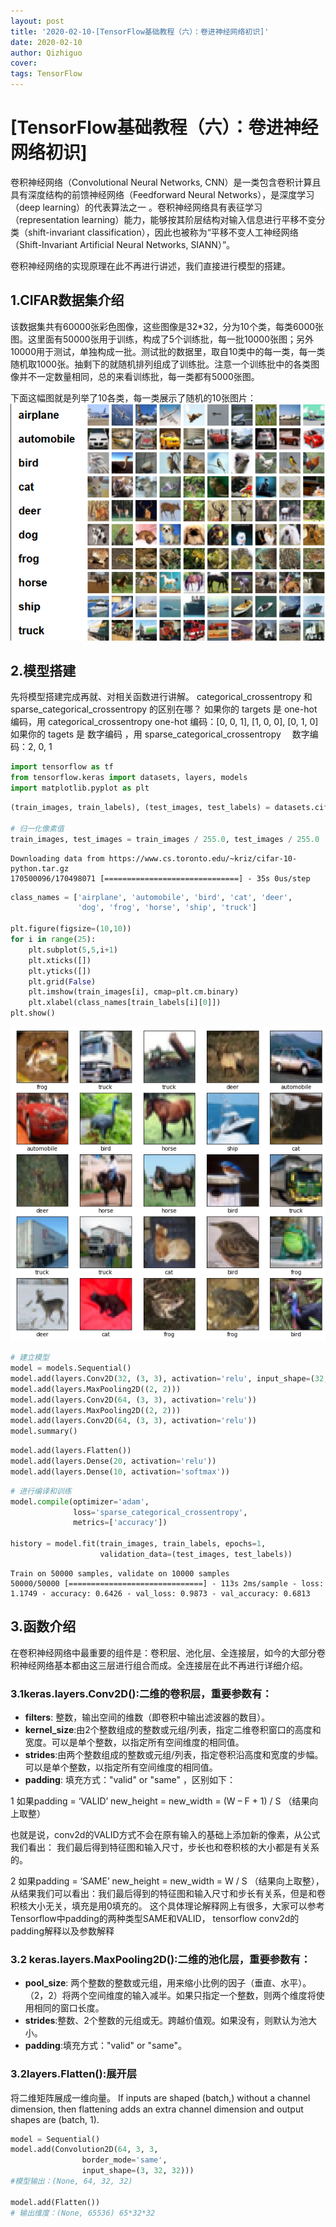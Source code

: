 ```yaml
---
layout: post
title: '2020-02-10-[TensorFlow基础教程（六）：卷进神经网络初识]'
date: 2020-02-10
author: Qizhiguo
cover: 
tags: TensorFlow
---
```


# [TensorFlow基础教程（六）：卷进神经网络初识]

卷积神经网络（Convolutional Neural Networks, CNN）是一类包含卷积计算且具有深度结构的前馈神经网络（Feedforward Neural Networks），是深度学习（deep learning）的代表算法之一 。卷积神经网络具有表征学习（representation learning）能力，能够按其阶层结构对输入信息进行平移不变分类（shift-invariant classification），因此也被称为“平移不变人工神经网络（Shift-Invariant Artificial Neural Networks, SIANN）”。

卷积神经网络的实现原理在此不再进行讲述，我们直接进行模型的搭建。

## 1.CIFAR数据集介绍

该数据集共有60000张彩色图像，这些图像是32*32，分为10个类，每类6000张图。这里面有50000张用于训练，构成了5个训练批，每一批10000张图；另外10000用于测试，单独构成一批。测试批的数据里，取自10类中的每一类，每一类随机取1000张。抽剩下的就随机排列组成了训练批。注意一个训练批中的各类图像并不一定数量相同，总的来看训练批，每一类都有5000张图。

   

下面这幅图就是列举了10各类，每一类展示了随机的10张图片：
![cifar-10](https://raw.githubusercontent.com/Qzgfather/Qzgfather.github.io/master/assets/img/cifar.png)

## 2.模型搭建
先将模型搭建完成再就、对相关函数进行讲解。
categorical_crossentropy 和 sparse_categorical_crossentropy 的区别在哪？
如果你的 targets 是 one-hot 编码，用 categorical_crossentropy
one-hot 编码：[0, 0, 1], [1, 0, 0], [0, 1, 0]
如果你的 tagets 是 数字编码 ，用 sparse_categorical_crossentropy
　数字编码：2, 0, 1


```python
import tensorflow as tf
from tensorflow.keras import datasets, layers, models
import matplotlib.pyplot as plt
```


```python
(train_images, train_labels), (test_images, test_labels) = datasets.cifar10.load_data()

# 归一化像素值
train_images, test_images = train_images / 255.0, test_images / 255.0
```

    Downloading data from https://www.cs.toronto.edu/~kriz/cifar-10-python.tar.gz
    170500096/170498071 [==============================] - 35s 0us/step



```python
class_names = ['airplane', 'automobile', 'bird', 'cat', 'deer',
               'dog', 'frog', 'horse', 'ship', 'truck']

plt.figure(figsize=(10,10))
for i in range(25):
    plt.subplot(5,5,i+1)
    plt.xticks([])
    plt.yticks([])
    plt.grid(False)
    plt.imshow(train_images[i], cmap=plt.cm.binary)
    plt.xlabel(class_names[train_labels[i][0]])
plt.show()
```


![png](https://raw.githubusercontent.com/Qzgfather/Qzgfather.github.io/master/assets/img/cifar-images.png)



```python
# 建立模型
model = models.Sequential()
model.add(layers.Conv2D(32, (3, 3), activation='relu', input_shape=(32, 32, 3)))
model.add(layers.MaxPooling2D((2, 2)))
model.add(layers.Conv2D(64, (3, 3), activation='relu'))
model.add(layers.MaxPooling2D((2, 2)))
model.add(layers.Conv2D(64, (3, 3), activation='relu'))
model.summary()
```


```python
model.add(layers.Flatten())
model.add(layers.Dense(20, activation='relu'))
model.add(layers.Dense(10, activation='softmax'))
```


```python
# 进行编译和训练
model.compile(optimizer='adam',
              loss='sparse_categorical_crossentropy',
              metrics=['accuracy'])

history = model.fit(train_images, train_labels, epochs=1, 
                    validation_data=(test_images, test_labels))
```

    Train on 50000 samples, validate on 10000 samples
    50000/50000 [==============================] - 113s 2ms/sample - loss: 1.1749 - accuracy: 0.6426 - val_loss: 0.9873 - val_accuracy: 0.6813


## 3.函数介绍
在卷积神经网络中最重要的组件是：卷积层、池化层、全连接层，如今的大部分卷积神经网络基本都由这三层进行组合而成。全连接层在此不再进行详细介绍。
### 3.1keras.layers.Conv2D():二维的卷积层，重要参数有：
- **filters**: 整数，输出空间的维数（即卷积中输出滤波器的数目）。
- **kernel_size**:由2个整数组成的整数或元组/列表，指定二维卷积窗口的高度和宽度。可以是单个整数，以指定所有空间维度的相同值。
- **strides**:由两个整数组成的整数或元组/列表，指定卷积沿高度和宽度的步幅。可以是单个整数，以指定所有空间维度的相同值。
- **padding**: 填充方式："valid" or "same" ，区别如下：

1 如果padding = ‘VALID’
new_height = new_width = (W – F + 1) / S （结果向上取整）

也就是说，conv2d的VALID方式不会在原有输入的基础上添加新的像素，从公式我们看出： 我们最后得到特征图和输入尺寸，步长也和卷积核的大小都是有关系的。

2 如果padding = ‘SAME’
new_height = new_width = W / S （结果向上取整），从结果我们可以看出：我们最后得到的特征图和输入尺寸和步长有关系，但是和卷积核大小无关，填充是用0填充的。 这个具体理论解释网上有很多，大家可以参考Tensorflow中padding的两种类型SAME和VALID， tensorflow conv2d的padding解释以及参数解释
### 3.2 keras.layers.MaxPooling2D():二维的池化层，重要参数有：
- **pool_size**: 两个整数的整数或元组，用来缩小比例的因子（垂直、水平）。（2，2）将两个空间维度的输入减半。如果只指定一个整数，则两个维度将使用相同的窗口长度。
- **strides**:整数、2个整数的元组或无。跨越价值观。如果没有，则默认为池大小。
- **padding**:填充方式："valid" or "same"。

### 3.2layers.Flatten():展开层
将二维矩阵展成一维向量。
If inputs are shaped (batch,) without a channel dimension, then flattening adds an extra channel dimension and output shapes are (batch, 1).


```python
model = Sequential()
model.add(Convolution2D(64, 3, 3,
                border_mode='same',
                input_shape=(3, 32, 32)))
#模型输出：(None, 64, 32, 32)

model.add(Flatten())
# 输出维度：(None, 65536) 65*32*32


```
